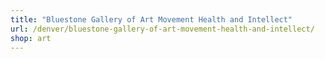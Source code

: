 ```yaml
---
title: "Bluestone Gallery of Art Movement Health and Intellect"
url: /denver/bluestone-gallery-of-art-movement-health-and-intellect/
shop: art
---
```

